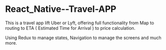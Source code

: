 # React_Native--Travel-APP

This is a travel app lift Uber or Lyft, offering full functionality from Map to routing to ETA ( Estimated Time for Arrival ) to price calculation.

Using Redux to manage states, Navigation to manage the screens and much more.
